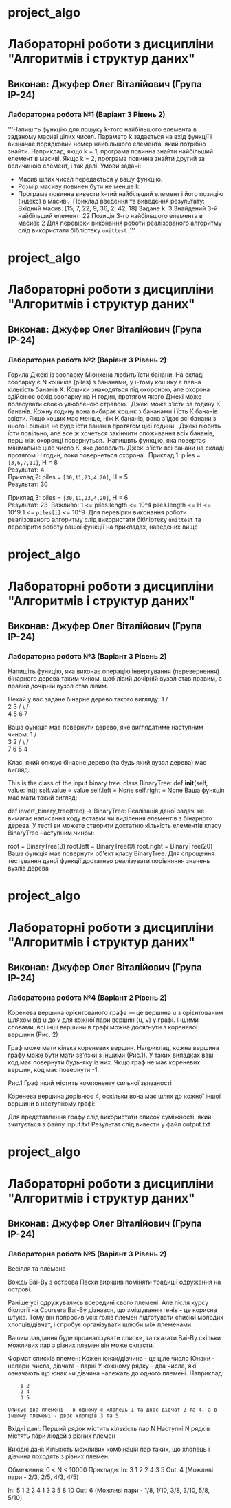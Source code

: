 # project_algo
# Лабораторні роботи з дисципліни "Алгоритмів і структур даних"
## Виконав: Джуфер Олег Віталійович (Група ІР-24)
### Лабораторна робота №1 (Варіант 3 Рівень 2)

'''Напишіть функцію для пошуку k-того найбільшого елемента в заданому масиві цілих чисел. Параметр k задається на вхід функції і визначає порядковий номер найбільшого елемента, який потрібно знайти. Наприклад, якщо k = 1, програма повинна знайти найбільший елемент в масиві. Якщо k = 2, програма повинна знайти другий за величиною елемент, і так далі.
​
Умови задачі:
​
- Масив цілих чисел передається у вашу функцію.
- Розмір масиву повинен бути не менше k.
- Програма повинна вивести k-тий найбільший елемент і його позицію (індекс) в масиві.
​
Приклад введення та виведення результату:
​
Вхідний масив: [15, 7, 22, 9, 36, 2, 42, 18] Задане k: 3 Знайдений 3-й найбільший елемент: 22 Позиція 3-го найбільшого елемента в масиві: 2
​
Для перевірки виконання роботи реалізованого алгоритму слід використати бібліотеку `unittest` .'''

# project_algo
# Лабораторні роботи з дисципліни "Алгоритмів і структур даних"
## Виконав: Джуфер Олег Віталійович (Група ІР-24)
### Лабораторна робота №2 (Варіант 3 Рівень 2)

Горила Джекі  із зоопарку Мюнхена любить їсти банани. На складі зоопарку є N кошиків (piles) з бананами, у і-тому кошику є певна кількість бананів Х. Кошики знаходяться під охороною, але охорона здійснює обхід зоопарку на Н годин, протягом якого Джекі може поласувати своєю улюбленою стравою.
​
Джекі може з'їсти за годину К бананів. Кожну годину вона вибирає кошик з бананами і їсть К бананів звідти. Якщо кошик має менше, ніж К бананів, вона з'їдає всі банани з нього і більше не буде їсти бананів протягом цієї години.
​
Джекі любить їсти повільно, але все ж хочеться закінчити споживання всіх бананів, перш ніж охоронці повернуться.
​
Напишвть функцію, яка повертає мінімальне ціле число К, яке дозволить Джекі з'їсти всі банани на складі протягом Н годин, поки повернеться охорона.
​
Приклад 1:
piles = `[3,6,7,11]`, 
H = 8  
Результат: 
4  
​
Приклад 2:
piles = `[30,11,23,4,20]`,
H = 5  
Результат: 
30  
  
Приклад 3:
piles = `[30,11,23,4,20]`,
H = 6  
Результат: 
23
​
Важливо:
1 <= piles.length <= 10^4
piles.length <= H <= 10^9
1 <= `piles[i]` <= 10^9
​
Для перевірки виконання роботи реалізованого алгоритму слід використати бібліотеку `unittest` та перевірити роботу вашої функції на прикладах, наведених вище

# project_algo
# Лабораторні роботи з дисципліни "Алгоритмів і структур даних"
## Виконав: Джуфер Олег Віталійович (Група ІР-24)
### Лабораторна робота №3 (Варіант 3 Рівень 2)

Напишіть функцію, яка виконає операцію інвертування (перевернення) бінарного дерева таким чином, щоб лівий дочірній вузол став правим, а правий дочірній вузол став лівим.

Нехай у вас задане бінарне дерево такого вигляду:
    1
   / \
  2   3
 / \ / \
4  5 6  7

Ваша функція має повернути дерево, яке виглядатиме наступним чином:
    1
   / \
  3   2
 / \ / \
7  6 5  4

Клас, який описує бінарне дерево (та будь який вузол дерева) має вигляд:

This is the class of the input binary tree.
class BinaryTree:
    def __init__(self, value: int):
        self.value = value
        self.left = None
        self.right = None
Ваша функція має мати такий вигляд:

def invert_binary_tree(tree) -> BinaryTree:
Реалізація даної задачі не вимагає написання коду вставки чи виділення елементів з бінарного дерева. У тесті ви можете створити достатню кількість елементів класу BinaryTree наступним чином:

root = BinaryTree(3)
root.left = BinaryTree(9)
root.right = BinaryTree(20)
Ваша функція має повернути об'єкт класу  BinaryTree. Для спрощення тестування даної функції достатньо реалізувати порівняння значень вузлів дерева

# project_algo
# Лабораторні роботи з дисципліни "Алгоритмів і структур даних"
## Виконав: Джуфер Олег Віталійович (Група ІР-24)
### Лабораторна робота №4 (Варіант 2 Рівень 2)

Коренева вершина орієнтованого графа — це вершина u з орієнтованим шляхом від u до v для кожної пари вершин (u, v) у графі. Іншими словами, всі інші вершини в графі можна досягнути з кореневої вершини (Рис. 2)

Граф може мати кілька кореневих вершин. Наприклад, кожна вершина графу може бути мати зв’язки з іншими (Рис.1). У таких випадках ваш код має повернути будь-яку із них. Якщо граф не має кореневих вершин, код має повернути -1.


Рис.1 Граф який містить компоненту сильної звязаності

Коренева вершина дорівнює 4, оскільки вона має шлях до кожної іншої вершини в наступному графі:

Для представлення графу слід використати список суміжності, який зчитується з файлу input.txt
Результат слід вивести у файл output.txt

# project_algo
# Лабораторні роботи з дисципліни "Алгоритмів і структур даних"
## Виконав: Джуфер Олег Віталійович (Група ІР-24)
### Лабораторна робота №5 (Варіант 3 Рівень 2)

Весілля та племена

Вождь Ваі-Ву з острова Пасхи вирішив поміняти традиції одруження на острові.

Раніше усі одружувались всередині свого племені.  Але після курсу біології на Coursera 
Ваі-Ву дізнався, що змішування генів - це корисна штука.  Тому він попросив усіх голів племен підготувати списки молодих хлопців/дівчат, і спробує організувати шлюби між племенами.

Вашим завдання буде проаналізувати списки, та сказати Ваі-Ву скільки можливих пар з різних племен він може скласти.

Формат списків племен:
Кожен юнак/дівчина - це ціле число
Юнаки - непарні числа, дівчата - парні
У кожному рядку - два числа, які означають що юнак чи дівчина належать до одного племені.  Наприклад:
	
		1 2
		2 4
		3 5

	Описує два племені - в одному є хлопець 1 та двоє дівчат 2 та 4, а в іншому племені - двоє хлопців 3 та 5.

Вхідні дані:
	Перший рядок містить кількість пар N
	Наступні N рядків містять пари людей з різних племен

Вихідні дані:
	Кількість можливих комбінацій пар таких, що хлопець і дівчина походять з різних племен.

Обмеження:
	0 < N < 10000
Приклади:
In:
3
1 2
	2 4
	3 5
Out:
	4 (Можливі пари - 2/3, 2/5, 4/3, 4/5)

In:
5
1 2
	2 4
	1 3
	3 5
	8 10
Out:
	6 (Можливі пари - 1/8, 1/10,  3/8, 3/10,  5/8, 5/10)
